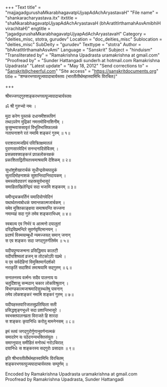 +++
"Text title" = "majjagadgurushaMkarabhagavatpUjyapAdAchAryastavaH"
"File name" = "shankaracharyastava.itx"
itxtitle = "shaNkarabhagavatpUjyapAdAchAryastavaH (bhAratItIrthamahAsvAmibhiH virachitaH)"
engtitle = "jagadgurushaMkarabhagavatpUjyapAdAchAryastavaH"
Category = "deities_misc, stotra, gurudev"
Location = "doc_deities_misc"
Sublocation = "deities_misc"
SubDeity = "gurudev"
Texttype = "stotra"
Author = "bhAratItIrthamahAsvAmi"
Language = "Sanskrit"
Subject = "hinduism"
"Transliterated by" = "Ramakrishna Upadrasta uramakrishna at gmail.com"
"Proofread by" = "Sunder Hattangadi sunderh at hotmail.com Ramakrishna Upadrasta"
"Latest update" = "May 18, 2012"
"Send corrections to" = "Sanskrit@cheerful.com"
"Site access" = "https://sanskritdocuments.org"
title = "शण्करभगवत्पूज्यपादाचार्यस्तवः (भारतीतीर्थमहास्वामिभिः विरचितः)"

+++
  
 श्रीमज्जगद्गुरुशङ्करभगवत्पूज्यपादाचार्यस्तवः   
  
ॐ श्री गुरुभ्यो नमः ।  
  
मुदा करेण पुस्तकं दधानमीशरूपिणं  
तथाऽपरेण मुद्रिकां नमत्तमोविनाशिनीम् ।  
कुसुम्भवाससावृतं विभूतिभासिफालकं  
नताघनाशने रतं नमामि शङ्करं गुरुम् ॥ १॥  
  
पराशरात्मजप्रियं पवित्रितक्षमातलं  
पुराणसारवेदिनं सनन्दनादिसेवितम् ।  
प्रसन्नवक्त्रपङ्कजं प्रपन्नलोकरक्षकं  
प्रकाशिताद्वितीयतत्त्वमाश्रयामि देशिकम् ॥ २॥  
  
सुधांशुशेखारार्चकं सुधीन्द्रसेव्यपादुकं  
सुतादिमोहनाशकं सुशान्तिदान्तिदायकम् ।  
समस्तवेदपारगं सहस्रसूर्यभासुरं  
समाहिताखिलेन्द्रियं सदा भजामि शङ्करम् ॥ ३॥  
  
यमीन्द्रचक्रवर्तिनं यमादियोगवेदिनं  
यथार्थतत्त्वबोधकं यमान्तकात्मजार्चकम् ।  
यमेव मुक्तिकाङ्क्षया समाश्रयन्ति सज्जना  
नमाम्यहं सदा गुरुं तमेव शङ्कराभिधम् ॥ ४॥  
  
स्वबाल्य एव निर्भरं य आत्मनो दयालुतां  
दरिद्रविप्रमन्दिरे सुवर्णवृष्टिमानयन् ।  
प्रदर्श्य विस्मयाम्बुधौ न्यमज्जयत् समान् जनान्  
स एव शङ्करः सदा जगद्गुरुर्गतिर्मम ॥ ५॥  
  
यदीयपुण्यजन्मना प्रसिद्धिमाप कालटी  
यदीयशिष्यतां व्रजन् स तोटकोऽपि पप्रथे ।  
य एव सर्वदेहिनां विमुक्तिमार्गदर्शको  
नराकृतिं सदाशिवं तमाश्रयामि सद्गुरुम् ॥ ६॥  
  
सनातनस्य वर्त्मनः सदैव पालनाय यः  
चतुर्दिशासु सन्मठान् चकार लोकविश्रुतान् ।  
विभाण्डकात्मजाश्रमादिसुस्थलेषु पावनान्  
तमेव लोकशङ्करं नमामि शङ्करं गुरुम् ॥ ७॥  
  
यदीयहस्तवारिजातसुप्रतिष्ठिता सती  
प्रसिद्धश‍ृङ्गभूधरे सदा प्रशान्तिभासुरे ।  
स्वभक्तपालनव्रता विराजते हि शारदा  
स शङ्करः कृपानिधिः करोतु मामनेनसम् ॥ ८॥  
  
इमं स्तवं जगद्गुरोर्गुणानुवर्णनात्मकं  
समादरेण यः पठेदनन्यभक्तिसंयुतः ।  
समाप्नुयात् समीहितं मनोरथं नरोऽचिरात्  
दयानिधेः स शङ्करस्य सद्गुरोः प्रसादतः ॥ ९॥  
  
इति श्रीभारतीतीर्थमहास्वामिभिः विरचितम्  
शङ्करभगवत्पूज्यपादाचार्यस्तवः सम्पूर्णम् ॥  
  
  
  
Encoded by Ramakrishna Upadrasta uramakrishna at gmail.com   
Proofread by Ramakrishna Upadrasta, Sunder Hattangadi  
  
